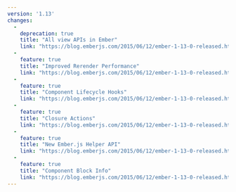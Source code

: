 ```yaml
---
version: '1.13'
changes:
  -
    deprecation: true
    title: "All view APIs in Ember"
    link: "https://blog.emberjs.com/2015/06/12/ember-1-13-0-released.html"
  -
    feature: true
    title: "Improved Rerender Performance"
    link: "https://blog.emberjs.com/2015/06/12/ember-1-13-0-released.html"
  -
    feature: true
    title: "Component Lifecycle Hooks"
    link: "https://blog.emberjs.com/2015/06/12/ember-1-13-0-released.html"
  -
    feature: true
    title: "Closure Actions"
    link: "https://blog.emberjs.com/2015/06/12/ember-1-13-0-released.html"
  -
    feature: true
    title: "New Ember.js Helper API"
    link: "https://blog.emberjs.com/2015/06/12/ember-1-13-0-released.html"
  -
    feature: true
    title: "Component Block Info"
    link: "https://blog.emberjs.com/2015/06/12/ember-1-13-0-released.html"
---
```

